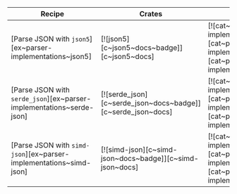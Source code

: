 | Recipe | Crates | Categories |
|--------|--------|------------|
| [Parse JSON with `json5`][ex~parser-implementations~json5] | [![json5][c~json5~docs~badge]][c~json5~docs] | [![cat~parser-implementations][cat~parser-implementations~badge]][cat~parser-implementations] |
| [Parse JSON with `serde_json`][ex~parser-implementations~serde-json] | [![serde_json][c~serde_json~docs~badge]][c~serde_json~docs] | [![cat~parser-implementations][cat~parser-implementations~badge]][cat~parser-implementations] |
| [Parse JSON with `simd-json`][ex~parser-implementations~simd-json] | [![simd-json][c~simd-json~docs~badge]][c~simd-json~docs] | [![cat~parser-implementations][cat~parser-implementations~badge]][cat~parser-implementations] |
